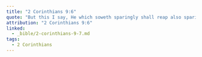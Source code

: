 ```yaml
---
title: "2 Corinthians 9:6"
quote: "But this I say, He which soweth sparingly shall reap also sparingly; and he which soweth bountifully shall reap also bountifully."
attribution: "2 Corinthians 9:6"
linked:
  - _bible/2-corinthians-9-7.md
tags:
  - 2 Corinthians
---
```

